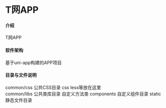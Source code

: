 # T网APP

#### 介绍
T网APP
#### 软件架构
基于uni-app构建的APP项目
#### 目录与文件说明
common/css 公共CSS目录   css less等放在这里  
common/libs 公共类库目录  自定义方法类
components 自定义组件目录
static 静态文件目录
